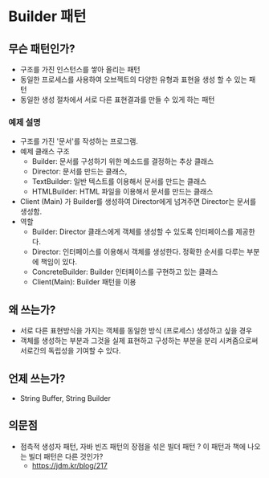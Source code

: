 # Builder 패턴

## 무슨 패턴인가?
- 구조를 가진 인스턴스를 쌓아 올리는 패턴
- 동일한 프로세스를 사용하여 오브젝트의 다양한 유형과 표현을 생성 할 수 있는 패턴
- 동일한 생성 절차에서 서로 다른 표현결과를 만들 수 있게 하는 패턴

### 예제 설명
- 구조를 가진 '문서'를 작성하는 프로그램.
- 예제 클래스 구조
    - Builder: 문서를 구성하기 위한 메소드를 결정하는 추상 클래스
    - Director: 문서를 만드는 클래스, 
    - TextBuilder: 일반 텍스트를 이용해서 문서를 만드는 클래스
    - HTMLBuilder: HTML 파일을 이용해서 문서를 만드는 클래스
- Client (Main) 가 Builder를 생성하여 Director에게 넘겨주면 Director는 문서를 생성함.
- 역할
    - Builder: Director 클래스에게 객체를 생성할 수 있도록 인터페이스를 제공한다.
    - Director: 인터페이스를 이용해서 객체를 생성한다. 정확한 순서를 다루는 부분에 책임이 있다.
    - ConcreteBuilder: Builder 인터페이스를 구현하고 있는 클래스
    - Client(Main): Builder 패턴을 이용 

## 왜 쓰는가?
- 서로 다른 표현방식을 가지는 객체를 동일한 방식 (프로세스) 생성하고 싶을 경우
- 객체를 생성하는 부분과 그것을 실제 표현하고 구성하는 부분을 분리 시켜줌으로써 서로간의 독립성을 기여할 수 있다.

## 언제 쓰는가?
- String Buffer, String Builder

## 의문점
- 점측적 생성자 패턴, 자바 빈즈 패턴의 장점을 섞은 빌더 패턴 ? 이 패턴과 책에 나오는 빌더 패턴은 다른 것인가?
    - https://jdm.kr/blog/217
